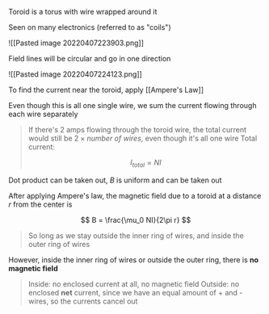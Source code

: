 Toroid is a torus with wire wrapped around it

Seen on many electronics (referred to as "coils")

![[Pasted image 20220407223903.png]]

Field lines will be circular and go in one direction

![[Pasted image 20220407224123.png]]

To find the current near the toroid, apply [[Ampere's Law]]

Even though this is all one single wire, we sum the current flowing through each wire separately

> If there's 2 amps flowing through the toroid wire, the total current would still be $2 \times number \ of \ wires$, even though it's all one wire
> Total current:
>
> $$
> I_{total} = NI
> $$

Dot product can be taken out, $B$ is uniform and can be taken out

After applying Ampere's law, the magnetic field due to a toroid at a distance $r$ from the center is 

$$
B = \frac{\mu_0 NI}{2\pi r}
$$

> So long as we stay outside the inner ring of wires, and inside the outer ring of wires

However, inside the inner ring of wires or outside the outer ring, there is **no magnetic field**

> Inside: no enclosed current at all, no magnetic field
> Outside: no enclosed **net** current, since we have an equal amount of + and - wires, so the currents cancel out


